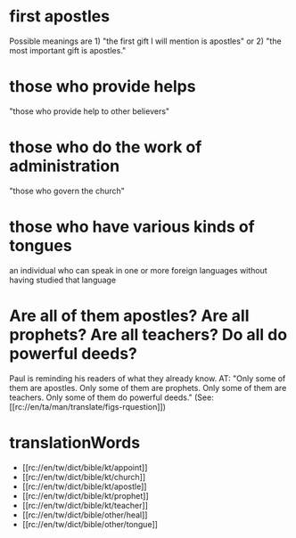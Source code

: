 # first apostles

Possible meanings are 1) "the first gift I will mention is apostles" or 2) "the most important gift is apostles."

# those who provide helps

"those who provide help to other believers"

# those who do the work of administration

"those who govern the church"

# those who have various kinds of tongues

an individual who can speak in one or more foreign languages without having studied that language

# Are all of them apostles? Are all prophets? Are all teachers? Do all do powerful deeds?

Paul is reminding his readers of what they already know. AT: "Only some of them are apostles. Only some of them are prophets. Only some of them are teachers. Only some of them do powerful deeds." (See: [[rc://en/ta/man/translate/figs-rquestion]])

# translationWords

* [[rc://en/tw/dict/bible/kt/appoint]]
* [[rc://en/tw/dict/bible/kt/church]]
* [[rc://en/tw/dict/bible/kt/apostle]]
* [[rc://en/tw/dict/bible/kt/prophet]]
* [[rc://en/tw/dict/bible/kt/teacher]]
* [[rc://en/tw/dict/bible/other/heal]]
* [[rc://en/tw/dict/bible/other/tongue]]